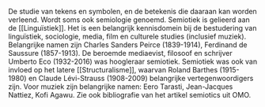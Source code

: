 De studie van tekens en symbolen, en de betekenis die daaraan kan worden verleend. Wordt soms ook semiologie genoemd.
Semiotiek is gelieerd aan de [[Linguïstiek]]. Het is een belangrijk kennisdomein bij de bestudering van linguïstiek, sociologie, media, film en culturele studies (inclusief muziek).
Belangrijke namen zijn Charles Sanders Peirce (1839-1914), Ferdinand de Saussure (1857-1913). De beroemde mediaevist, filosoof en schrijver Umberto Eco (1932-2016) was hoogleraar semiotiek. Semiotiek was ook van invloed op het latere [[Structuralisme]], waarvan Roland Barthes (1915-1980) en Claude Lévi-Strauss (1908-2009) belangrijke vertegenwoordigers zijn.
Voor muziek zijn belangrijke namen: Eero Tarasti, Jean-Jacques Nattiez, Kofi Agawu. Zie ook bibliografie van het artikel semiotics uit OMO.